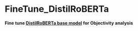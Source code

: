 # FineTune_DistilRoBERTa

#### Fine tune [DistilRoBERTa base model](https://huggingface.co/distilroberta-base) for Objectivity analysis
